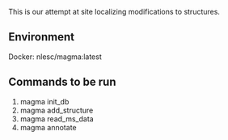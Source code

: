 
This is our attempt at site localizing modifications to structures. 

## Environment

Docker: nlesc/magma:latest

## Commands to be run

1. magma init_db
1. magma add_structure
1. magma read_ms_data
1. magma annotate

